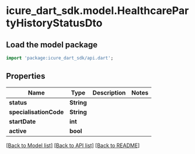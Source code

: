 # icure_dart_sdk.model.HealthcarePartyHistoryStatusDto

## Load the model package
```dart
import 'package:icure_dart_sdk/api.dart';
```

## Properties
Name | Type | Description | Notes
------------ | ------------- | ------------- | -------------
**status** | **String** |  |
**specialisationCode** | **String** |  |
**startDate** | **int** |  |
**active** | **bool** |  |

[[Back to Model list]](../README.md#documentation-for-models) [[Back to API list]](../README.md#documentation-for-api-endpoints) [[Back to README]](../README.md)
